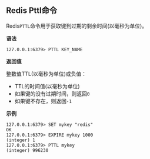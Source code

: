 ## Redis Pttl命令

Redis`PTTL`命令用于获取键到过期的剩余时间(以毫秒为单位)。

**语法**

```shell
127.0.0.1:6379> PTTL KEY_NAME
```

**返回值**

整数值TTL(以毫秒为单位)或负值：

* TTL的时间值(以毫秒为单位)
* 如果键的没有过期时间，则返回`0`
* 如果键不存在，则返回`-1`

**示例**

```shell
127.0.0.1:6379> SET mykey "redis"
OK
127.0.0.1:6379> EXPIRE mykey 1000
(integer) 1 
127.0.0.1:6379> PTTL mykey
(integer) 996230
```
